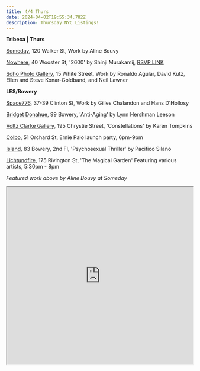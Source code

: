 ```yaml
---
title: 4/4 Thurs
date: 2024-04-02T19:55:34.782Z
description: Thursday NYC Listings!
---
```

**T﻿ribeca | Thurs**

[Someday](https://somedaygallery.com/soon), 120 Walker St, Work by Aline Bouvy

[Nowhere](https://www.nowhere-nyc.com/), 40 Wooster St, '2600' by Shinji Murakamij, [RSVP LINK](https://www.eventbrite.com/e/opening-reception-2600-by-shinji-murakami-tickets-861777899897?aff=oddtdtcreator)

[Soho Photo Gallery](https://www.sohophoto.com/), 15 White Street, Work by Ronaldo Agular, David Kutz, Ellen and Steve Konar-Goldband, and Neil Lawner

**L﻿ES/Bowery**

[Space776](https://www.space776.com/), 37-39 Clinton St, Work by Gilles Chalandon and Hans D'Hollosy

[Bridget Donahue](https://www.bridgetdonahue.nyc/exhibitions/lynn-hershman-leeson-anti-aging/), 99 Bowery, 'Anti-Aging' by Lynn Hershman Leeson

[Voltz Clarke Gallery](https://voltzclarke.com/exhibitions/karen-tompkins-constellations/), 195 Chrystie Street, 'Constellations' by Karen Tompkins

[Colbo](https://www.instagram.com/colbo.nyc), 51 Orchard St, Ernie Palo launch party, 6pm-9pm

[Island](https://island83.gallery/exhibitions), 83 Bowery, 2nd Fl, 'Psychosexual Thriller' by Pacifico Silano

[Lichtundfire](https://www.lichtundfire.com/), 175 Rivington St, 'The Magical Garden' Featuring various artists, 5:30pm - 8pm

*F﻿eatured work above by Aline Bouvy at Someday*

<iframe src="https://www.google.com/maps/d/u/1/embed?mid=19M4hm13N2b0wJavgKgH45t2CHakMy9w&ehbc=2E312F" width="100%" height="480"></iframe>